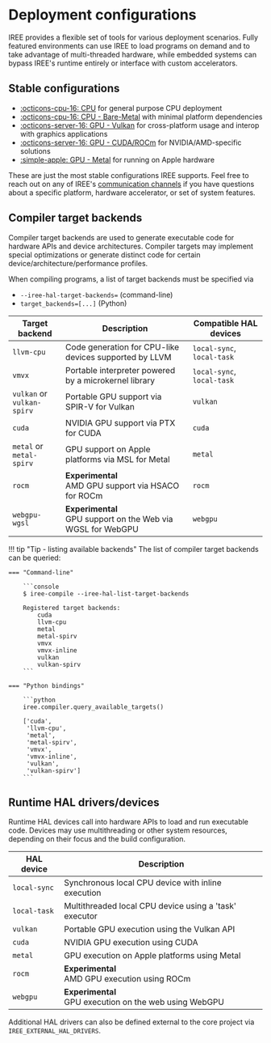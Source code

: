 # Deployment configurations

IREE provides a flexible set of tools for various deployment scenarios.
Fully featured environments can use IREE to load programs on demand and to take
advantage of multi-threaded hardware, while embedded systems can bypass IREE's
runtime entirely or interface with custom accelerators.

## Stable configurations

* [:octicons-cpu-16: CPU](./cpu.md) for general
  purpose CPU deployment
* [:octicons-cpu-16: CPU - Bare-Metal](./bare-metal.md)
  with minimal platform dependencies
* [:octicons-server-16: GPU - Vulkan](./gpu-vulkan.md)
  for cross-platform usage and interop with graphics applications
* [:octicons-server-16: GPU - CUDA/ROCm](./gpu-cuda-rocm.md)
  for NVIDIA/AMD-specific solutions
* [:simple-apple: GPU - Metal](./gpu-metal.md)
  for running on Apple hardware

These are just the most stable configurations IREE supports. Feel free to reach
out on any of IREE's
[communication channels](../../index.md#communication-channels) if you have
questions about a specific platform, hardware accelerator, or set of system
features.

## Compiler target backends

Compiler target backends are used to generate executable code for hardware APIs
and device architectures. Compiler targets may implement special optimizations
or generate distinct code for certain device/architecture/performance profiles.

When compiling programs, a list of target backends must be specified via

* `--iree-hal-target-backends=` (command-line)
* `target_backends=[...]` (Python)

| Target backend | Description | Compatible HAL devices |
| -------------- | ----------- | ---------------------- |
| `llvm-cpu` | Code generation for CPU-like devices supported by LLVM | `local-sync`, `local-task` |
| `vmvx` | Portable interpreter powered by a microkernel library | `local-sync`, `local-task` |
| `vulkan` or<br>`vulkan-spirv` | Portable GPU support via SPIR-V for Vulkan | `vulkan` |
| `cuda` | NVIDIA GPU support via PTX for CUDA | `cuda` |
| `metal` or<br>`metal-spirv` | GPU support on Apple platforms via MSL for Metal | `metal` |
| `rocm` | **Experimental** <br> AMD GPU support via HSACO for ROCm | `rocm` |
| `webgpu-wgsl` | **Experimental** <br> GPU support on the Web via WGSL for WebGPU | `webgpu` |

!!! tip "Tip - listing available backends"
    The list of compiler target backends can be queried:

    === "Command-line"

        ```console
        $ iree-compile --iree-hal-list-target-backends

        Registered target backends:
            cuda
            llvm-cpu
            metal
            metal-spirv
            vmvx
            vmvx-inline
            vulkan
            vulkan-spirv
        ```

    === "Python bindings"

        ```python
        iree.compiler.query_available_targets()

        ['cuda',
         'llvm-cpu',
         'metal',
         'metal-spirv',
         'vmvx',
         'vmvx-inline',
         'vulkan',
         'vulkan-spirv']
        ```

## Runtime HAL drivers/devices

Runtime HAL devices call into hardware APIs to load and run executable code.
Devices may use multithreading or other system resources, depending on their
focus and the build configuration.

| HAL device   | Description |
| ------------ | ----------- |
| `local-sync` | Synchronous local CPU device with inline execution |
| `local-task` | Multithreaded local CPU device using a 'task' executor |
| `vulkan`     | Portable GPU execution using the Vulkan API |
| `cuda`       | NVIDIA GPU execution using CUDA |
| `metal`      | GPU execution on Apple platforms using Metal |
| `rocm`       | **Experimental** <br> AMD GPU execution using ROCm |
| `webgpu`     | **Experimental** <br> GPU execution on the web using WebGPU |

Additional HAL drivers can also be defined external to the core project via
`IREE_EXTERNAL_HAL_DRIVERS`.
